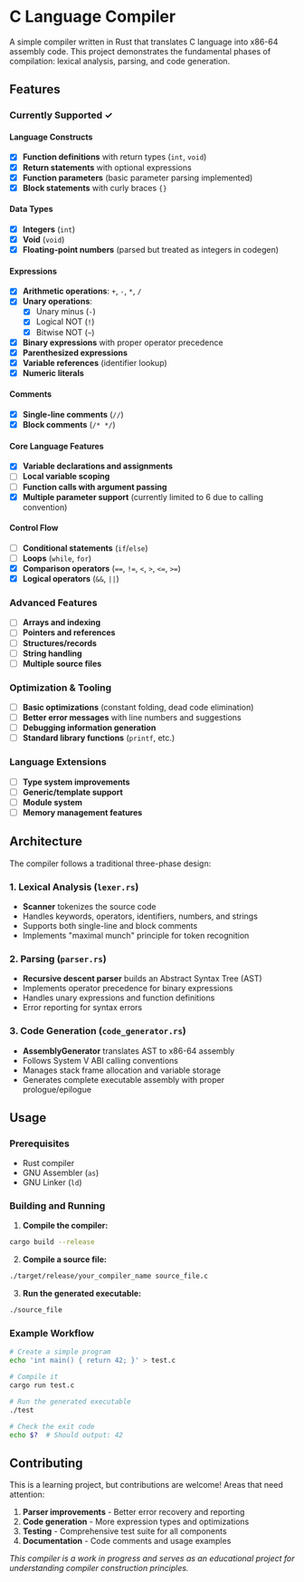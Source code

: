 # C Language Compiler

A simple compiler written in Rust that translates C language into x86-64 assembly code. This project demonstrates the fundamental phases of compilation: lexical analysis, parsing, and code generation.

## Features

### Currently Supported ✓

#### Language Constructs
- [x] **Function definitions** with return types (`int`, `void`)
- [x] **Return statements** with optional expressions
- [x] **Function parameters** (basic parameter parsing implemented)
- [x] **Block statements** with curly braces `{}`

#### Data Types
- [x] **Integers** (`int`)
- [x] **Void** (`void`)
- [x] **Floating-point numbers** (parsed but treated as integers in codegen)

#### Expressions
- [x] **Arithmetic operations**: `+`, `-`, `*`, `/`
- [x] **Unary operations**:
  - [x] Unary minus (`-`)
  - [x] Logical NOT (`!`)
  - [x] Bitwise NOT (`~`)
- [x] **Binary expressions** with proper operator precedence
- [x] **Parenthesized expressions**
- [x] **Variable references** (identifier lookup)
- [x] **Numeric literals**

#### Comments
- [x] **Single-line comments** (`//`)
- [x] **Block comments** (`/* */`)

#### Core Language Features
- [x] **Variable declarations and assignments**
- [ ] **Local variable scoping**
- [ ] **Function calls with argument passing**
- [x] **Multiple parameter support** (currently limited to 6 due to calling convention)

#### Control Flow
- [ ] **Conditional statements** (`if`/`else`)
- [ ] **Loops** (`while`, `for`)
- [x] **Comparison operators** (`==`, `!=`, `<`, `>`, `<=`, `>=`)
- [x] **Logical operators** (`&&`, `||`)

### Advanced Features
- [ ] **Arrays and indexing**
- [ ] **Pointers and references**
- [ ] **Structures/records**
- [ ] **String handling**
- [ ] **Multiple source files**

### Optimization & Tooling
- [ ] **Basic optimizations** (constant folding, dead code elimination)
- [ ] **Better error messages** with line numbers and suggestions
- [ ] **Debugging information generation**
- [ ] **Standard library functions** (`printf`, etc.)

### Language Extensions
- [ ] **Type system improvements**
- [ ] **Generic/template support**
- [ ] **Module system**
- [ ] **Memory management features**

## Architecture

The compiler follows a traditional three-phase design:

### 1. Lexical Analysis (`lexer.rs`)
- **Scanner** tokenizes the source code
- Handles keywords, operators, identifiers, numbers, and strings
- Supports both single-line and block comments
- Implements "maximal munch" principle for token recognition

### 2. Parsing (`parser.rs`)
- **Recursive descent parser** builds an Abstract Syntax Tree (AST)
- Implements operator precedence for binary expressions
- Handles unary expressions and function definitions
- Error reporting for syntax errors

### 3. Code Generation (`code_generator.rs`)
- **AssemblyGenerator** translates AST to x86-64 assembly
- Follows System V ABI calling conventions
- Manages stack frame allocation and variable storage
- Generates complete executable assembly with proper prologue/epilogue

## Usage

### Prerequisites
- Rust compiler
- GNU Assembler (`as`)
- GNU Linker (`ld`)

### Building and Running

1. **Compile the compiler:**
```bash
cargo build --release
```

2. **Compile a source file:**
```bash
./target/release/your_compiler_name source_file.c
```

3. **Run the generated executable:**
```bash
./source_file
```

### Example Workflow

```bash
# Create a simple program
echo 'int main() { return 42; }' > test.c

# Compile it
cargo run test.c

# Run the generated executable
./test

# Check the exit code
echo $?  # Should output: 42
```


## Contributing

This is a learning project, but contributions are welcome! Areas that need attention:

1. **Parser improvements** - Better error recovery and reporting
2. **Code generation** - More expression types and optimizations
3. **Testing** - Comprehensive test suite for all components
4. **Documentation** - Code comments and usage examples


*This compiler is a work in progress and serves as an educational project for understanding compiler construction principles.*
